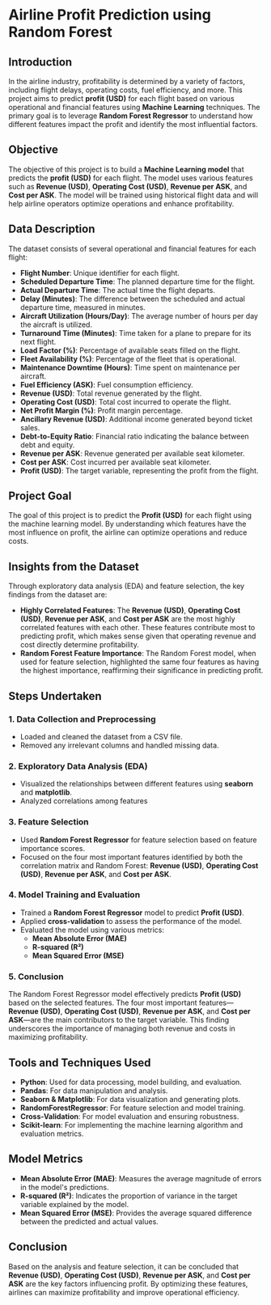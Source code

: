 # Airline Profit Prediction using Random Forest

## Introduction

In the airline industry, profitability is determined by a variety of factors, including flight delays, operating costs, fuel efficiency, and more. This project aims to predict **profit (USD)** for each flight based on various operational and financial features using **Machine Learning** techniques. The primary goal is to leverage **Random Forest Regressor** to understand how different features impact the profit and identify the most influential factors.

## Objective

The objective of this project is to build a **Machine Learning model** that predicts the **profit (USD)** for each flight. The model uses various features such as **Revenue (USD)**, **Operating Cost (USD)**, **Revenue per ASK**, and **Cost per ASK**. The model will be trained using historical flight data and will help airline operators optimize operations and enhance profitability.

## Data Description

The dataset consists of several operational and financial features for each flight:

- **Flight Number**: Unique identifier for each flight.
- **Scheduled Departure Time**: The planned departure time for the flight.
- **Actual Departure Time**: The actual time the flight departs.
- **Delay (Minutes)**: The difference between the scheduled and actual departure time, measured in minutes.
- **Aircraft Utilization (Hours/Day)**: The average number of hours per day the aircraft is utilized.
- **Turnaround Time (Minutes)**: Time taken for a plane to prepare for its next flight.
- **Load Factor (%)**: Percentage of available seats filled on the flight.
- **Fleet Availability (%)**: Percentage of the fleet that is operational.
- **Maintenance Downtime (Hours)**: Time spent on maintenance per aircraft.
- **Fuel Efficiency (ASK)**: Fuel consumption efficiency.
- **Revenue (USD)**: Total revenue generated by the flight.
- **Operating Cost (USD)**: Total cost incurred to operate the flight.
- **Net Profit Margin (%)**: Profit margin percentage.
- **Ancillary Revenue (USD)**: Additional income generated beyond ticket sales.
- **Debt-to-Equity Ratio**: Financial ratio indicating the balance between debt and equity.
- **Revenue per ASK**: Revenue generated per available seat kilometer.
- **Cost per ASK**: Cost incurred per available seat kilometer.
- **Profit (USD)**: The target variable, representing the profit from the flight.

## Project Goal

The goal of this project is to predict the **Profit (USD)** for each flight using the machine learning model. By understanding which features have the most influence on profit, the airline can optimize operations and reduce costs.

## Insights from the Dataset

Through exploratory data analysis (EDA) and feature selection, the key findings from the dataset are:

- **Highly Correlated Features**: The **Revenue (USD)**, **Operating Cost (USD)**, **Revenue per ASK**, and **Cost per ASK** are the most highly correlated features with each other. These features contribute most to predicting profit, which makes sense given that operating revenue and cost directly determine profitability.
- **Random Forest Feature Importance**: The Random Forest model, when used for feature selection, highlighted the same four features as having the highest importance, reaffirming their significance in predicting profit.

## Steps Undertaken

### 1. Data Collection and Preprocessing
   - Loaded and cleaned the dataset from a CSV file.
   - Removed any irrelevant columns and handled missing data.
   
### 2. Exploratory Data Analysis (EDA)
   - Visualized the relationships between different features using **seaborn** and **matplotlib**.
   - Analyzed correlations among features
   
### 3. Feature Selection
   - Used **Random Forest Regressor** for feature selection based on feature importance scores.
   - Focused on the four most important features identified by both the correlation matrix and Random Forest: **Revenue (USD)**, **Operating Cost (USD)**, **Revenue per ASK**, and **Cost per ASK**.

### 4. Model Training and Evaluation
   - Trained a **Random Forest Regressor** model to predict **Profit (USD)**.
   - Applied **cross-validation** to assess the performance of the model.
   - Evaluated the model using various metrics:
     - **Mean Absolute Error (MAE)**
     - **R-squared (R²)**
     - **Mean Squared Error (MSE)**

### 5. Conclusion
   The Random Forest Regressor model effectively predicts **Profit (USD)** based on the selected features. The four most important features—**Revenue (USD)**, **Operating Cost (USD)**, **Revenue per ASK**, and **Cost per ASK**—are the main contributors to the target variable. This finding underscores the importance of managing both revenue and costs in maximizing profitability.

## Tools and Techniques Used

- **Python**: Used for data processing, model building, and evaluation.
- **Pandas**: For data manipulation and analysis.
- **Seaborn & Matplotlib**: For data visualization and generating plots.
- **RandomForestRegressor**: For feature selection and model training.
- **Cross-Validation**: For model evaluation and ensuring robustness.
- **Scikit-learn**: For implementing the machine learning algorithm and evaluation metrics.

## Model Metrics

- **Mean Absolute Error (MAE)**: Measures the average magnitude of errors in the model's predictions.
- **R-squared (R²)**: Indicates the proportion of variance in the target variable explained by the model.
- **Mean Squared Error (MSE)**: Provides the average squared difference between the predicted and actual values.

## Conclusion

Based on the analysis and feature selection, it can be concluded that **Revenue (USD)**, **Operating Cost (USD)**, **Revenue per ASK**, and **Cost per ASK** are the key factors influencing profit. By optimizing these features, airlines can maximize profitability and improve operational efficiency.
